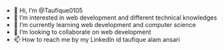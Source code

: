 - 👋 Hi, I’m @Taufique0105
- 👀 I’m interested in web development and different technical knowledges
- 🌱 I’m currently learning web development and computer science
- 💞️ I’m looking to collaborate on web development
- 📫 How to reach me by my LinkedIn id taufique alam ansari

<!---
Taufique0105/Taufique0105 is a ✨ special ✨ repository because its `README.md` (this file) appears on your GitHub profile.
You can click the Preview link to take a look at your changes.
--->
